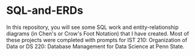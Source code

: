 # SQL-and-ERDs
In this repository, you will see some SQL work and entity-relationship diagrams (in Chen's or Crow's Foot Notation) that I have created.
Most of these projects were completed with prompts for IST 210: Organization of Data or DS 220: Database Management for Data Science at Penn State.
